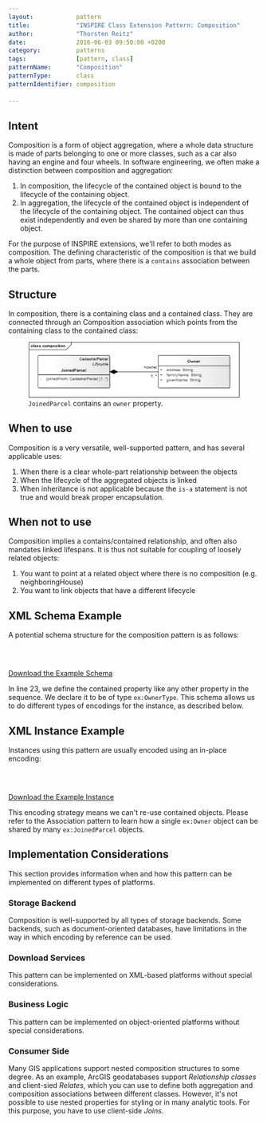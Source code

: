 ```yaml
---
layout:            pattern
title:             "INSPIRE Class Extension Pattern: Composition"
author:            "Thorsten Reitz"
date:              2016-06-03 09:50:00 +0200
category:          patterns
tags:              [pattern, class]
patternName:       "Composition"
patternType:       class
patternIdentifier: composition

---
```


## Intent

Composition is a form of object aggregation, where a whole data structure is made of parts belonging to one or more classes, such as a car also having an engine and four wheels. In software engineering, we often make a distinction between composition and aggregation:

1. In composition, the lifecycle of the contained object is bound to the lifecycle of the containing object.
1. In aggregation, the lifecycle of the contained object is independent of the lifecycle of the containing object. The contained object can thus exist independently and even be shared by more than one containing object.

For the purpose of INSPIRE extensions, we'll refer to both modes as composition. The defining characteristic of the composition is that we build a whole object from parts, where there is a ```contains``` association between the parts.

## Structure

In composition, there is a containing class and a contained class. They are connected through an Composition association which points from the containing class to the contained class:

<figure class="figure" style="margin-bottom: 20px">
    <img src="/patterns/images/composition.png" class="figure-img img-fluid img-rounded" title="Composition">
    <figcaption class="figure-caption small"><code>JoinedParcel</code> contains an <code>owner</code> property.</figcaption>
</figure>

## When to use

Composition is a very versatile, well-supported pattern, and has several applicable uses:

1. When there is a clear whole-part relationship between the objects
1. When the lifecycle of the aggregated objects is linked
1. When inheritance is not applicable because the ```is-a``` statement is not true and would break proper encapsulation.

## When not to use

Composition implies a contains/contained relationship, and often also mandates linked lifespans. It is thus not suitable for coupling of loosely related objects:

1. You want to point at a related object where there is no composition (e.g. neighboringHouse)
1. You want to link objects that have a different lifecycle

## XML Schema Example

A potential schema structure for the composition pattern is as follows:

<pre data-line="23" class="line-numbers" data-src="/patterns/examples/composition.xsd">
<code class="language-xml">
</code>
</pre>

[Download the Example Schema](/patterns/examples/composition.xsd)

In line 23, we define the contained property like any other property in the sequence. We declare it to be of type ```ex:OwnerType```. This schema allows us to do different types of encodings for the instance, as described below.

## XML Instance Example

Instances using this pattern are usually encoded using an in-place encoding:

<pre class="line-numbers" data-src="/patterns/examples/composition.xml">
<code class="language-xml">
</code>
</pre>

[Download the Example Instance](/patterns/examples/composition.xml)

This encoding strategy means we can't re-use contained objects. Please refer to the Association pattern to learn how a single ```ex:Owner``` object can be shared by many ```ex:JoinedParcel``` objects.

## Implementation Considerations

This section provides information when and how this pattern can be implemented on different types of platforms.

### Storage Backend

Composition is well-supported by all types of storage backends. Some backends, such as document-oriented databases, have limitations in the way in which encoding by reference can be used.

### Download Services

This pattern can be implemented on XML-based platforms without special considerations.

### Business Logic

This pattern can be implemented on object-oriented platforms without special considerations.

### Consumer Side

Many GIS applications support nested composition structures to some degree. As an example, ArcGIS geodatabases support *Relationship classes* and client-sied *Relates*, which you can use to define both aggregation and composition associations between different classes. However, it's not possible to use nested properties for styling or in many analytic tools. For this purpose, you have to use client-side *Joins*.


